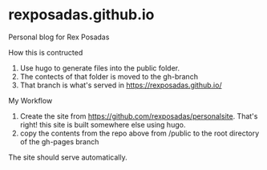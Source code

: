 rexposadas.github.io
====================

Personal blog for Rex Posadas


How this is contructed

1. Use hugo to generate files into the public folder. 
2. The contects of that folder is moved to the gh-branch
3. That branch is what's served in https://rexposadas.github.io/


My Workflow

1. Create the site from https://github.com/rexposadas/personalsite. That's right!  this site is built somewhere else using hugo. 
2. copy the contents from the repo above from /public to the root directory of the gh-pages branch 

The site should serve automatically. 
